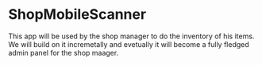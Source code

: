 # ShopMobileScanner
This app will be used by the shop manager to do the inventory of his items. We will build on it incremetally and evetually it will become a fully fledged admin panel for the shop maager.
